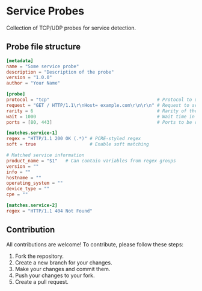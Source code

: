 # Service Probes
Collection of TCP/UDP probes for service detection.

## Probe file structure
```toml
[metadata]
name = "Some service probe"
description = "Description of the probe"
version = "1.0.0"
author = "Your Name"

[probe]
protocol = "tcp"                                        # Protocol to use for the probe
request = "GET / HTTP/1.1\r\nHost= example.com\r\n\r\n" # Request to send
rarity = 6                                              # Rarity of the probe on 1 to 9 scale
wait = 1000                                             # Wait time in milliseconds before sending the request, can be blank
ports = [80, 443]                                       # Ports to be checked, can be blank, if not specified, all ports should be checked

[matches.service-1]
regex = "HTTP/1.1 200 OK (.*)" # PCRE-styled regex
soft = true                    # Enable soft matching

# Matched service information
product_name = "$1"   # Can contain variables from regex groups
version = ""
info = ""
hostname = ""
operating_system = ""
device_type = ""
cpe = ""

[matches.service-2]
regex = "HTTP/1.1 404 Not Found"
```

## Contribution
All contributions are welcome! To contribute, please follow these steps:

1. Fork the repository.
2. Create a new branch for your changes.
3. Make your changes and commit them.
4. Push your changes to your fork.
5. Create a pull request.
